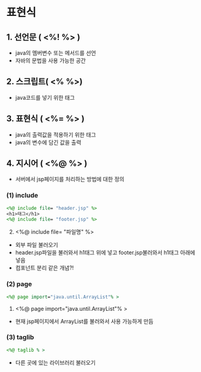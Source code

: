 # 표현식
## 1. 선언문 ( <%! %> )
* java의 멤버변수 또는 메서드를 선언
* 자바의 문법을 사용 가능한 공간

## 2. 스크립트( <% %>)
* java코드를 넣기 위한 태그

## 3. 표현식 ( <%= %> )
* java의 출력값을 적용하기 위한 태그
* java의 변수에 담긴 값을 출력

## 4. 지시어 ( <%@ %> )
* 서버에서 jsp페이지를 처리하는 방법에 대한 정의
### (1) include
```jsp
<%@ include file= "header.jsp" %>
<h1>태그</h1>
<%@ include file= "footer.jsp" %>
```
2. <%@ include file= "파일명" %>
* 외부 파일 불러오기
* header.jsp파일을 불러와서 h1태그 위에 넣고 footer.jsp불러와서 h1태그 아래에 넣음
* 컴포넌트 분리 같은 개념?!

### (2) page
```jsp
<%@ page import="java.until.ArrayList"% >
```
1. <%@ page import="java.until.ArrayList"% >
* 현재 jsp페이지에서 ArrayList를 불러와서 사용 가능하게 만듬

### (3) taglib
```jsp
<%@ taglib % >
```
* 다른 곳에 있는 라이브러리 불러오기
